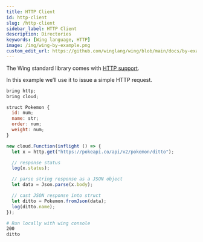 ```yaml
---
title: HTTP Client
id: http-client
slug: /http-client
sidebar_label: HTTP Client
description: Directories
keywords: [Wing language, HTTP]
image: /img/wing-by-example.png
custom_edit_url: https://github.com/winglang/wing/blob/main/docs/by-example/33-http-client.md
---
```


The Wing standard library comes with [HTTP support](/docs/api/standard-library/http/api-reference).

In this example we’ll use it to issue a simple HTTP request.

```js playground example title="main.w"
bring http;
bring cloud;

struct Pokemon {
  id: num;
  name: str;
  order: num;
  weight: num;
}

new cloud.Function(inflight () => {
  let x = http.get("https://pokeapi.co/api/v2/pokemon/ditto");

  // response status
  log(x.status);

  // parse string response as a JSON object
  let data = Json.parse(x.body);

  // cast JSON response into struct
  let ditto = Pokemon.fromJson(data);
  log(ditto.name);
});
```

```bash title="Wing console output"
# Run locally with wing console
200
ditto
```
